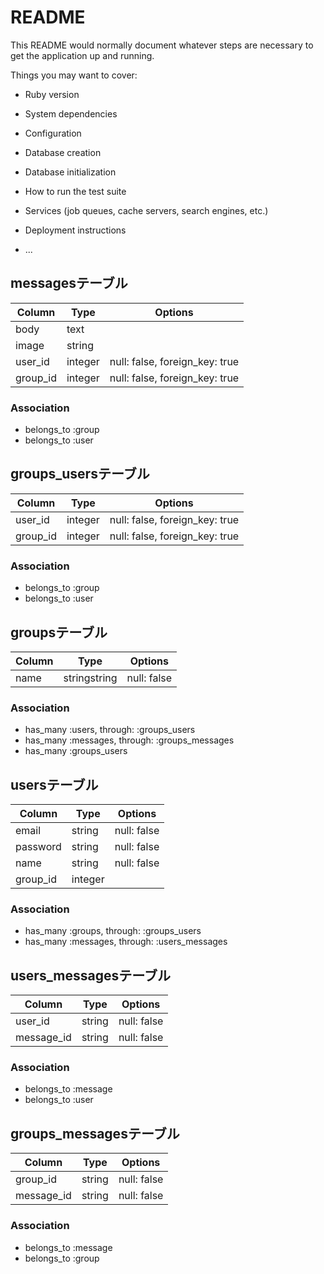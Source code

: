 # README

This README would normally document whatever steps are necessary to get the
application up and running.

Things you may want to cover:

* Ruby version

* System dependencies

* Configuration

* Database creation

* Database initialization

* How to run the test suite

* Services (job queues, cache servers, search engines, etc.)

* Deployment instructions

* ...
## messagesテーブル
|Column|Type|Options|
|------|----|-------|
|body|text||
|image|string||
|user_id|integer|null: false, foreign_key: true|
|group_id|integer|null: false, foreign_key: true|

### Association
- belongs_to :group
- belongs_to :user


## groups_usersテーブル
|Column|Type|Options|
|------|----|-------|
|user_id|integer|null: false, foreign_key: true|
|group_id|integer|null: false, foreign_key: true|

### Association
- belongs_to :group
- belongs_to :user


## groupsテーブル
|Column|Type|Options|
|------|----|-------|
|name|stringstring|null: false|


### Association
- has_many :users,  through:  :groups_users
- has_many :messages,  through:  :groups_messages
- has_many :groups_users

## usersテーブル
|Column|Type|Options|
|------|----|-------|
|email|string|null: false|
|password|string|null: false|
|name|string|null: false|
|group_id|integer||
### Association
- has_many :groups,  through:  :groups_users
- has_many :messages,  through:  :users_messages

## users_messagesテーブル
|Column|Type|Options|
|------|----|-------|
|user_id|string|null: false|
|message_id|string|null: false|
### Association
- belongs_to :message
- belongs_to :user

## groups_messagesテーブル
|Column|Type|Options|
|------|----|-------|
|group_id|string|null: false|
|message_id|string|null: false|
### Association
- belongs_to :message
- belongs_to :group